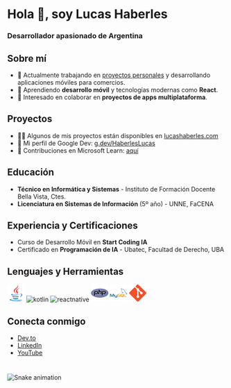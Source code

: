 # Hola 👋, soy Lucas Haberles
### Desarrollador apasionado de Argentina

## Sobre mí
- 🔭 Actualmente trabajando en [proyectos personales](https://github.com/HaberlesLucas/Vaca-Manager-App) y desarrollando aplicaciones móviles para comercios.
- 🌱 Aprendiendo **desarrollo móvil** y tecnologías modernas como **React**.
- 🤝 Interesado en colaborar en **proyectos de apps multiplataforma**.

## Proyectos
- 👨‍💻 Algunos de mis proyectos están disponibles en [lucashaberles.com](https://lucashaberles.com)
- 📱 Mi perfil de Google Dev: [g.dev/HaberlesLucas](https://g.dev/HaberlesLucas)
- 📘 Contribuciones en Microsoft Learn: [aquí](https://learn.microsoft.com/es-es/users/lucashaberles-7798/)

## Educación
- **Técnico en Informática y Sistemas** - Instituto de Formación Docente Bella Vista, Ctes.
- **Licenciatura en Sistemas de Información** (5º año) - UNNE, FaCENA

## Experiencia y Certificaciones
- Curso de Desarrollo Móvil en **Start Coding IA**
- Certificado en **Programación de IA** - Ubatec, Facultad de Derecho, UBA

## Lenguajes y Herramientas
<p align="left">
  <img src="https://raw.githubusercontent.com/devicons/devicon/master/icons/java/java-original.svg" alt="java" width="40" height="40"/> 
  <img src="https://www.vectorlogo.zone/logos/kotlinlang/kotlinlang-icon.svg" alt="kotlin" width="40" height="40"/> 
  <img src="https://reactnative.dev/img/header_logo.svg" alt="reactnative" width="40" height="40"/> 
  <img src="https://raw.githubusercontent.com/devicons/devicon/master/icons/php/php-original.svg" alt="php" width="40" height="40"/> 
  <img src="https://raw.githubusercontent.com/devicons/devicon/master/icons/mysql/mysql-original-wordmark.svg" alt="mysql" width="40" height="40"/> 
  <img src="https://raw.githubusercontent.com/devicons/devicon/master/icons/git/git-original.svg" alt="git" width="40" height="40"/>
</p>

## Conecta conmigo
- [Dev.to](https://dev.to/haberleslucas)
- [LinkedIn](https://linkedin.com/in/lucas-haberles)
- [YouTube](https://www.youtube.com/@lucashaberles7244)


###

<br clear="both">

<img src="https://raw.githubusercontent.com/maurodesouza/maurodesouza/output/snake.svg" alt="Snake animation" />

###
